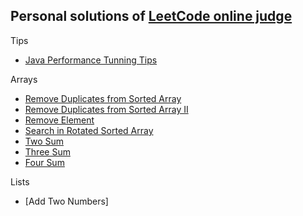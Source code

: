 Personal solutions of [LeetCode online judge](http://oj.leetcode.com/problems/)
--------------------------------------------

Tips
+ [Java Performance Tunning Tips](https://gist.github.com/rioshen/42294b25c09b89fa353f)

Arrays
+ [Remove Duplicates from Sorted Array](https://github.com/rioshen/leetcode-solutions/blob/master/java/RemoveDuplicatesFromSortedArray.java)
+ [Remove Duplicates from Sorted Array II](https://github.com/rioshen/leetcode-solutions/blob/master/java/RemoveDuplicatesFromSortedArrayII.java)
+ [Remove Element](https://github.com/rioshen/leetcode-solutions/blob/master/java/RemoveElement.java)
+ [Search in Rotated Sorted Array](https://github.com/rioshen/leetcode-solutions/blob/master/java/SearchinRotatedSortedArray.java)
+ [Two Sum](https://github.com/rioshen/leetcode-solutions/blob/52ee71c93cae715745c7c7adaa377d757a8782b5/java/TwoSum.java)
+ [Three Sum](https://github.com/rioshen/leetcode-solutions/blob/master/java/ThreeSum.java)
+ [Four Sum](https://github.com/rioshen/leetcode-solutions/blob/master/java/FourSum.java)

Lists
+ [Add Two Numbers]

